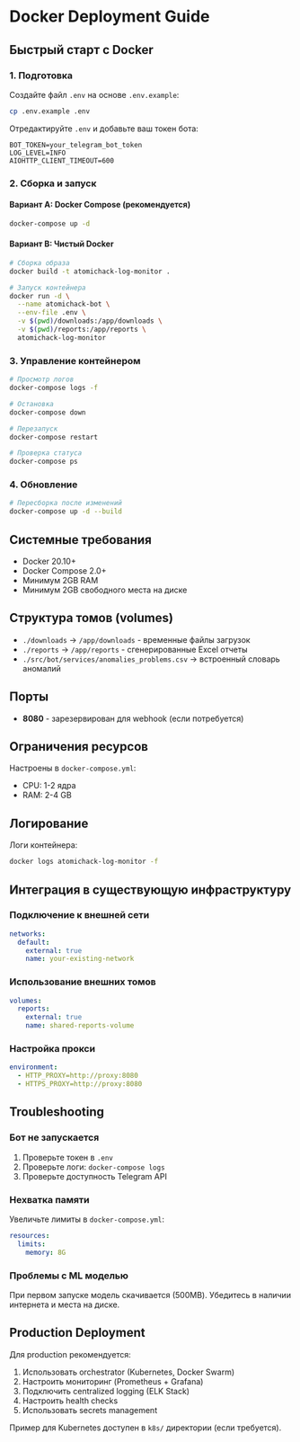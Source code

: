 # Docker Deployment Guide

## Быстрый старт с Docker

### 1. Подготовка

Создайте файл `.env` на основе `.env.example`:
```bash
cp .env.example .env
```

Отредактируйте `.env` и добавьте ваш токен бота:
```env
BOT_TOKEN=your_telegram_bot_token
LOG_LEVEL=INFO
AIOHTTP_CLIENT_TIMEOUT=600
```

### 2. Сборка и запуск

#### Вариант A: Docker Compose (рекомендуется)
```bash
docker-compose up -d
```

#### Вариант B: Чистый Docker
```bash
# Сборка образа
docker build -t atomichack-log-monitor .

# Запуск контейнера
docker run -d \
  --name atomichack-bot \
  --env-file .env \
  -v $(pwd)/downloads:/app/downloads \
  -v $(pwd)/reports:/app/reports \
  atomichack-log-monitor
```

### 3. Управление контейнером

```bash
# Просмотр логов
docker-compose logs -f

# Остановка
docker-compose down

# Перезапуск
docker-compose restart

# Проверка статуса
docker-compose ps
```

### 4. Обновление

```bash
# Пересборка после изменений
docker-compose up -d --build
```

## Системные требования

- Docker 20.10+
- Docker Compose 2.0+
- Минимум 2GB RAM
- Минимум 2GB свободного места на диске

## Структура томов (volumes)

- `./downloads` → `/app/downloads` - временные файлы загрузок
- `./reports` → `/app/reports` - сгенерированные Excel отчеты
- `./src/bot/services/anomalies_problems.csv` → встроенный словарь аномалий

## Порты

- **8080** - зарезервирован для webhook (если потребуется)

## Ограничения ресурсов

Настроены в `docker-compose.yml`:
- CPU: 1-2 ядра
- RAM: 2-4 GB

## Логирование

Логи контейнера:
```bash
docker logs atomichack-log-monitor -f
```

## Интеграция в существующую инфраструктуру

### Подключение к внешней сети
```yaml
networks:
  default:
    external: true
    name: your-existing-network
```

### Использование внешних томов
```yaml
volumes:
  reports:
    external: true
    name: shared-reports-volume
```

### Настройка прокси
```yaml
environment:
  - HTTP_PROXY=http://proxy:8080
  - HTTPS_PROXY=http://proxy:8080
```

## Troubleshooting

### Бот не запускается
1. Проверьте токен в `.env`
2. Проверьте логи: `docker-compose logs`
3. Проверьте доступность Telegram API

### Нехватка памяти
Увеличьте лимиты в `docker-compose.yml`:
```yaml
resources:
  limits:
    memory: 8G
```

### Проблемы с ML моделью
При первом запуске модель скачивается (500MB). Убедитесь в наличии интернета и места на диске.

## Production Deployment

Для production рекомендуется:

1. Использовать orchestrator (Kubernetes, Docker Swarm)
2. Настроить мониторинг (Prometheus + Grafana)
3. Подключить centralized logging (ELK Stack)
4. Настроить health checks
5. Использовать secrets management

Пример для Kubernetes доступен в `k8s/` директории (если требуется).

